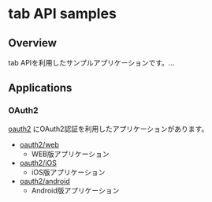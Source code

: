 # tab API samples

## Overview

tab APIを利用したサンプルアプリケーションです。...

## Applications

### OAuth2

[oauth2](https://github.com/tonchidot/tab-samples/tree/master/oauth2)
にOAuth2認証を利用したアプリケーションがあります。

* [oauth2/web](https://github.com/tonchidot/tab-samples/tree/master/oauth2/web)
  * WEB版アプリケーション
* [oauth2/iOS](https://github.com/tonchidot/tab-samples/tree/master/oauth2/iOS)
  * iOS版アプリケーション
* [oauth2/android](https://github.com/tonchidot/tab-samples/tree/master/oauth2/android)
  * Android版アプリケーション
